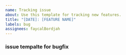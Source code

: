 ```yaml
---
name: Tracking issue
about: Use this template for tracking new features.
title: "[DATE]: [FEATURE NAME]"
labels: bug
assignees: faycalBordjah
---
```



### issue tempalte for bugfix
